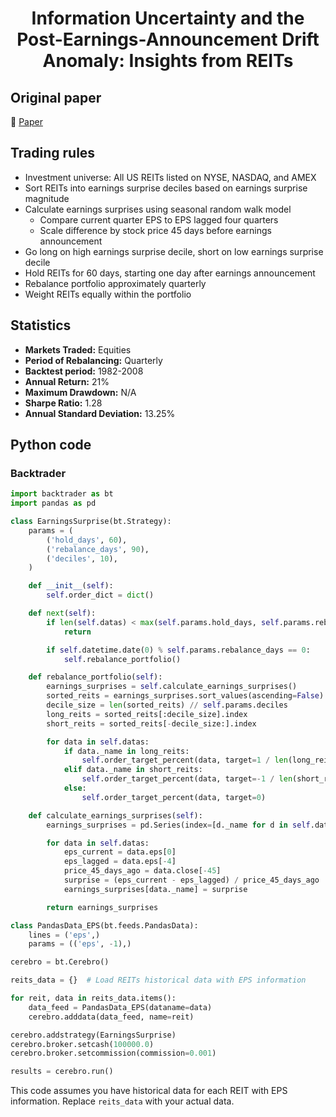 <div align="center">
  <h1>Information Uncertainty and the Post-Earnings-Announcement Drift Anomaly: Insights from REITs</h1>
</div>

## Original paper

📕 [Paper](https://papers.ssrn.com/sol3/papers.cfm?abstract_id=1633542)

## Trading rules

- Investment universe: All US REITs listed on NYSE, NASDAQ, and AMEX
- Sort REITs into earnings surprise deciles based on earnings surprise magnitude
- Calculate earnings surprises using seasonal random walk model
    - Compare current quarter EPS to EPS lagged four quarters
    - Scale difference by stock price 45 days before earnings announcement
- Go long on high earnings surprise decile, short on low earnings surprise decile
- Hold REITs for 60 days, starting one day after earnings announcement
- Rebalance portfolio approximately quarterly
- Weight REITs equally within the portfolio

## Statistics

- **Markets Traded:** Equities
- **Period of Rebalancing:** Quarterly
- **Backtest period:** 1982-2008
- **Annual Return:** 21%
- **Maximum Drawdown:** N/A
- **Sharpe Ratio:** 1.28
- **Annual Standard Deviation:** 13.25%

## Python code

### Backtrader

```python
import backtrader as bt
import pandas as pd

class EarningsSurprise(bt.Strategy):
    params = (
        ('hold_days', 60),
        ('rebalance_days', 90),
        ('deciles', 10),
    )

    def __init__(self):
        self.order_dict = dict()

    def next(self):
        if len(self.datas) < max(self.params.hold_days, self.params.rebalance_days):
            return

        if self.datetime.date(0) % self.params.rebalance_days == 0:
            self.rebalance_portfolio()

    def rebalance_portfolio(self):
        earnings_surprises = self.calculate_earnings_surprises()
        sorted_reits = earnings_surprises.sort_values(ascending=False)
        decile_size = len(sorted_reits) // self.params.deciles
        long_reits = sorted_reits[:decile_size].index
        short_reits = sorted_reits[-decile_size:].index

        for data in self.datas:
            if data._name in long_reits:
                self.order_target_percent(data, target=1 / len(long_reits))
            elif data._name in short_reits:
                self.order_target_percent(data, target=-1 / len(short_reits))
            else:
                self.order_target_percent(data, target=0)

    def calculate_earnings_surprises(self):
        earnings_surprises = pd.Series(index=[d._name for d in self.datas])

        for data in self.datas:
            eps_current = data.eps[0]
            eps_lagged = data.eps[-4]
            price_45_days_ago = data.close[-45]
            surprise = (eps_current - eps_lagged) / price_45_days_ago
            earnings_surprises[data._name] = surprise

        return earnings_surprises

class PandasData_EPS(bt.feeds.PandasData):
    lines = ('eps',)
    params = (('eps', -1),)

cerebro = bt.Cerebro()

reits_data = {}  # Load REITs historical data with EPS information

for reit, data in reits_data.items():
    data_feed = PandasData_EPS(dataname=data)
    cerebro.adddata(data_feed, name=reit)

cerebro.addstrategy(EarningsSurprise)
cerebro.broker.setcash(100000.0)
cerebro.broker.setcommission(commission=0.001)

results = cerebro.run()
```

This code assumes you have historical data for each REIT with EPS information. Replace `reits_data` with your actual data.